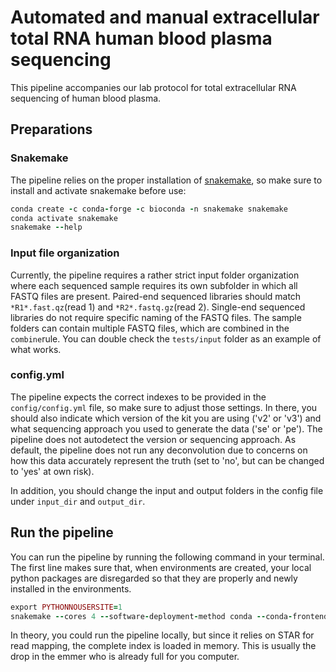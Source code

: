 # Automated and manual extracellular total RNA human blood plasma sequencing 
This pipeline accompanies our lab protocol for total extracellular RNA sequencing of human blood plasma. 

## Preparations

### Snakemake
The pipeline relies on the proper installation of [snakemake](https://snakemake.readthedocs.io/en/stable/getting_started/installation.html), so make sure to install and activate snakemake before use:
```ruby
conda create -c conda-forge -c bioconda -n snakemake snakemake
conda activate snakemake
snakemake --help
```

###  Input file organization
Currently, the pipeline requires a rather strict input folder organization where each sequenced sample requires its own subfolder in which all FASTQ files are present. Paired-end sequenced libraries should match `*R1*.fast.qz`(read 1) and `*R2*.fastq.gz`(read 2). Single-end sequenced libraries do not require specific naming of the FASTQ files. The sample folders can contain multiple FASTQ files, which are combined in the `combine`rule. You can double check the `tests/input` folder as an example of what works. 

### config.yml
The pipeline expects the correct indexes to be provided in the `config/config.yml` file, so make sure to adjust those settings. In there, you should also indicate which version of the kit you are using ('v2' or 'v3') and what sequencing approach you used to generate the data ('se' or 'pe'). The pipeline does not autodetect the version or sequencing approach. As default, the pipeline does not run any deconvolution due to concerns on how this data accurately represent the truth (set to 'no', but can be changed to 'yes' at own risk). 

In addition, you should change the input and output folders in the config file under `input_dir` and `output_dir`.


## Run the pipeline
You can run the pipeline by running the following command in your terminal. The first line makes sure that, when environments are created, your local python packages are disregarded so that they are properly and newly installed in the environments.

```ruby
export PYTHONNOUSERSITE=1
snakemake --cores 4 --software-deployment-method conda --conda-frontend conda
```

In theory, you could run the pipeline locally, but since it relies on STAR for read mapping, the complete index is loaded in memory. This is usually the drop in the emmer who is already full for you computer. 